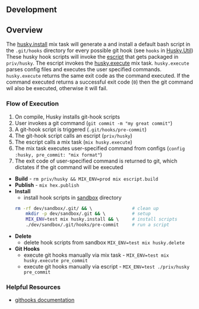## Development

## Overview
The [husky.install](../lib/husky/task/install.ex) mix task will generate a and install a default bash script in the `.git/hooks` directory
for every possible git hook (see `hooks` in [Husky.Util](../lib/husky/util/util.ex)) These husky hook scripts will invoke the [escript](../lib/escript.ex) that gets packaged in `priv/husky`. 
The escript invokes the [husky.execute](../lib/husky/task/execute.ex) mix task. `husky.execute` parses config files and executes the user specified commands. `husky.execute` returns the same exit code as the command executed. 
If the command executed returns a successful exit code (`0`) then the git command wil also be executed, otherwise it will fail.

### Flow of Execution
1. On compile, Husky installs git-hook scripts
1. User invokes a git command (`git commit -m "my great commit"`)
1. A git-hook script is triggered (`.git/hooks/pre-commit`)
1. The git-hook script calls an escript (`priv/husky`)
1. The escript calls a mix task (`mix husky.execute`)
1. The mix task executes user-specified command from configs (`config :husky, pre_commit: "mix format"`)
1. The exit code of user-specified command is returned to git, which dictates if the git command will be executed

 
* **Build** - `rm priv/husky && MIX_ENV=prod mix escript.build`
* **Publish** - `mix hex.publish`
* **Install** 
    * install hook scripts in [sandbox](./sandbox) directory
    ```bash
    rm -rf dev/sandbox/.git/ && \               # clean up
        mkdir -p dev/sandbox/.git && \          # setup
        MIX_ENV=test mix husky.install && \     # install scripts
        ./dev/sandbox/.git/hooks/pre-commit     # run a script
    ```
* **Delete** 
    * delete hook scripts from sandbox `MIX_ENV=test mix husky.delete`
* **Git Hooks** 
    * execute git hooks manually via mix task - `MIX_ENV=test mix husky.execute pre_commit`
    * execute git hooks manually via escript - `MIX_ENV=test ./priv/husky pre_commit`
        
### Helpful Resources
* [githooks documentation](https://git-scm.com/docs/githooks)